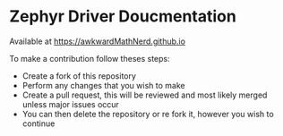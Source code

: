 # Zephyr Driver Doucmentation
Available at https://awkwardMathNerd.github.io  

To make a contribution follow theses steps:
  - Create a fork of this repository
  - Perform any changes that you wish to make
  - Create a pull request, this will be reviewed and most likely merged unless major issues occur
  - You can then delete the repository or re fork it, however you wish to continue